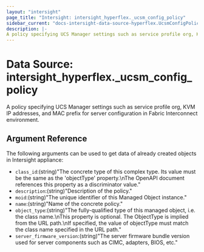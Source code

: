 ```yaml
---
layout: "intersight"
page_title: "Intersight: intersight_hyperflex._ucsm_config_policy"
sidebar_current: "docs-intersight-data-source-hyperflex.UcsmConfigPolicy"
description: |-
A policy specifying UCS Manager settings such as service profile org, KVM IP addresses, and MAC prefix for server configuration in Fabric Interconnect environment.
---
```


# Data Source: intersight_hyperflex._ucsm_config_policy
A policy specifying UCS Manager settings such as service profile org, KVM IP addresses, and MAC prefix for server configuration in Fabric Interconnect environment.
## Argument Reference
The following arguments can be used to get data of already created objects in Intersight appliance:
* `class_id`:(string)"The concrete type of this complex type. Its value must be the same as the 'objectType' property.\nThe OpenAPI document references this property as a discriminator value."
* `description`:(string)"Description of the policy."
* `moid`:(string)"The unique identifier of this Managed Object instance."
* `name`:(string)"Name of the concrete policy."
* `object_type`:(string)"The fully-qualified type of this managed object, i.e. the class name.\nThis property is optional. The ObjectType is implied from the URL path.\nIf specified, the value of objectType must match the class name specified in the URL path."
* `server_firmware_version`:(string)"The server firmware bundle version used for server components such as CIMC, adapters, BIOS, etc."
